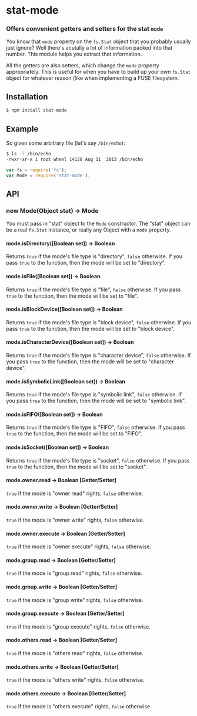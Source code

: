 stat-mode
=========
### Offers convenient getters and setters for the stat `mode`

You know that `mode` property on the `fs.Stat` object that you probably
usually just ignore? Well there's acutally a lot of information packed
into that number. This module helps you extract that information.

All the getters are also setters, which change the `mode` property
appropriately. This is useful for when you have to build up your
own `fs.Stat` object for whatever reason (like when implementing a
FUSE filesystem.


Installation
------------

``` bash
$ npm install stat-mode
```


Example
-------

So given some arbitrary file (let's say `/bin/echo`):

``` bash
$ ls -l /bin/echo
-rwxr-xr-x 1 root wheel 14128 Aug 11  2013 /bin/echo
```

``` javascript
var fs = require('fs');
var Mode = require('stat-mode');


```


API
---

### new Mode(Object stat) → Mode

You must pass in "stat" object to the `Mode` constructor. The "stat"
object can be a real `fs.Stat` instance, or really any Object with a
`mode` property.

#### mode.isDirectory([Boolean set]) → Boolean

Returns `true` if the mode's file type is "directory", `false` otherwise.
If you pass `true` to the function, then the mode will be set to "directory".

#### mode.isFile([Boolean set]) → Boolean

Returns `true` if the mode's file type is "file", `false` otherwise.
If you pass `true` to the function, then the mode will be set to "file".

#### mode.isBlockDevice([Boolean set]) → Boolean

Returns `true` if the mode's file type is "block device", `false` otherwise.
If you pass `true` to the function, then the mode will be set to "block device".

#### mode.isCharacterDevice([Boolean set]) → Boolean

Returns `true` if the mode's file type is "character device", `false` otherwise.
If you pass `true` to the function, then the mode will be set to "character
device".

#### mode.isSymbolicLink([Boolean set]) → Boolean

Returns `true` if the mode's file type is "symbolic link", `false` otherwise.
If you pass `true` to the function, then the mode will be set to "symbolic link".

#### mode.isFIFO([Boolean set]) → Boolean

Returns `true` if the mode's file type is "FIFO", `false` otherwise.
If you pass `true` to the function, then the mode will be set to "FIFO".

#### mode.isSocket([Boolean set]) → Boolean

Returns `true` if the mode's file type is "socket", `false` otherwise.
If you pass `true` to the function, then the mode will be set to "socket".

#### mode.owner.read → Boolean [Getter/Setter]

`true` if the mode is "owner read" rights, `false` otherwise.

#### mode.owner.write → Boolean [Getter/Setter]

`true` if the mode is "owner write" rights, `false` otherwise.

#### mode.owner.execute → Boolean [Getter/Setter]

`true` if the mode is "owner execute" rights, `false` otherwise.

#### mode.group.read → Boolean [Getter/Setter]

`true` if the mode is "group read" rights, `false` otherwise.

#### mode.group.write → Boolean [Getter/Setter]

`true` if the mode is "group write" rights, `false` otherwise.

#### mode.group.execute → Boolean [Getter/Setter]

`true` if the mode is "group execute" rights, `false` otherwise.

#### mode.others.read → Boolean [Getter/Setter]

`true` if the mode is "others read" rights, `false` otherwise.

#### mode.others.write → Boolean [Getter/Setter]

`true` if the mode is "others write" rights, `false` otherwise.

#### mode.others.execute → Boolean [Getter/Setter]

`true` if the mode is "others execute" rights, `false` otherwise.
